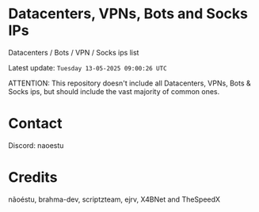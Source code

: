 # Datacenters, VPNs, Bots and Socks IPs
 
Datacenters / Bots / VPN / Socks ips list

Latest update: `Tuesday 13-05-2025 09:00:26 UTC` 

ATTENTION: This repository doesn't include all Datacenters, VPNs, Bots & Socks ips, 
but should include the vast majority of common ones.

# Contact
Discord: naoestu

# Credits
nãoéstu, brahma-dev, scriptzteam, ejrv, X4BNet and TheSpeedX
